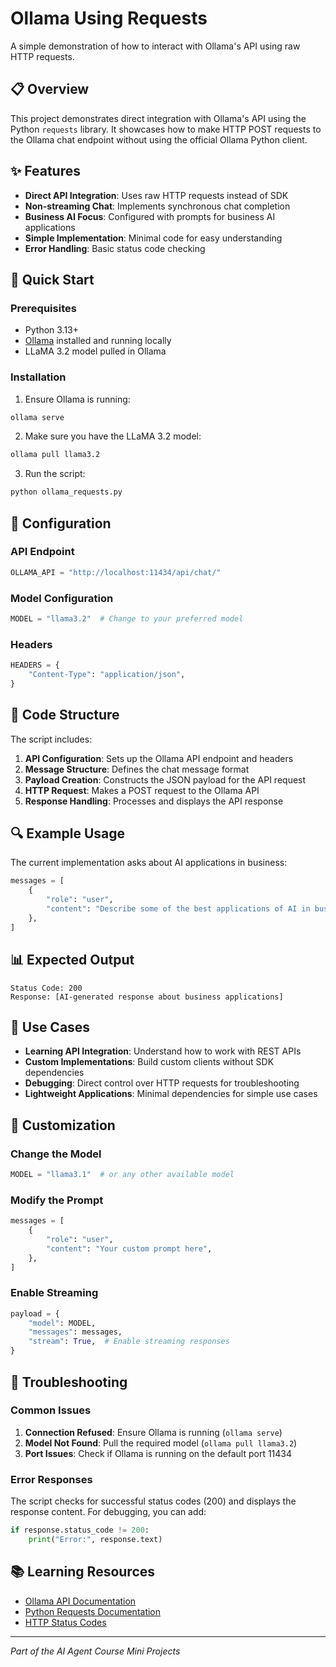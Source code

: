 # Ollama Using Requests

A simple demonstration of how to interact with Ollama's API using raw HTTP requests.

## 📋 Overview

This project demonstrates direct integration with Ollama's API using the Python `requests` library. It showcases how to make HTTP POST requests to the Ollama chat endpoint without using the official Ollama Python client.

## ✨ Features

- **Direct API Integration**: Uses raw HTTP requests instead of SDK
- **Non-streaming Chat**: Implements synchronous chat completion
- **Business AI Focus**: Configured with prompts for business AI applications
- **Simple Implementation**: Minimal code for easy understanding
- **Error Handling**: Basic status code checking

## 🚀 Quick Start

### Prerequisites

- Python 3.13+
- [Ollama](https://ollama.ai/) installed and running locally
- LLaMA 3.2 model pulled in Ollama

### Installation

1. Ensure Ollama is running:
```bash
ollama serve
```

2. Make sure you have the LLaMA 3.2 model:
```bash
ollama pull llama3.2
```

3. Run the script:
```bash
python ollama_requests.py
```

## 🔧 Configuration

### API Endpoint
```python
OLLAMA_API = "http://localhost:11434/api/chat/"
```

### Model Configuration
```python
MODEL = "llama3.2"  # Change to your preferred model
```

### Headers
```python
HEADERS = {
    "Content-Type": "application/json",
}
```

## 📝 Code Structure

The script includes:

1. **API Configuration**: Sets up the Ollama API endpoint and headers
2. **Message Structure**: Defines the chat message format
3. **Payload Creation**: Constructs the JSON payload for the API request
4. **HTTP Request**: Makes a POST request to the Ollama API
5. **Response Handling**: Processes and displays the API response

## 🔍 Example Usage

The current implementation asks about AI applications in business:

```python
messages = [
    {
        "role": "user",
        "content": "Describe some of the best applications of AI in business.",
    },
]
```

## 📊 Expected Output

```
Status Code: 200
Response: [AI-generated response about business applications]
```

## 🎯 Use Cases

- **Learning API Integration**: Understand how to work with REST APIs
- **Custom Implementations**: Build custom clients without SDK dependencies
- **Debugging**: Direct control over HTTP requests for troubleshooting
- **Lightweight Applications**: Minimal dependencies for simple use cases

## 🔧 Customization

### Change the Model
```python
MODEL = "llama3.1"  # or any other available model
```

### Modify the Prompt
```python
messages = [
    {
        "role": "user",
        "content": "Your custom prompt here",
    },
]
```

### Enable Streaming
```python
payload = {
    "model": MODEL,
    "messages": messages,
    "stream": True,  # Enable streaming responses
}
```

## 🚨 Troubleshooting

### Common Issues

1. **Connection Refused**: Ensure Ollama is running (`ollama serve`)
2. **Model Not Found**: Pull the required model (`ollama pull llama3.2`)
3. **Port Issues**: Check if Ollama is running on the default port 11434

### Error Responses

The script checks for successful status codes (200) and displays the response content. For debugging, you can add:

```python
if response.status_code != 200:
    print("Error:", response.text)
```

## 📚 Learning Resources

- [Ollama API Documentation](https://github.com/ollama/ollama/blob/main/docs/api.md)
- [Python Requests Documentation](https://docs.python-requests.org/)
- [HTTP Status Codes](https://developer.mozilla.org/en-US/docs/Web/HTTP/Status)

---

*Part of the AI Agent Course Mini Projects*
